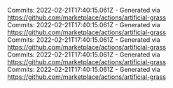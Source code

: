 Commits: 2022-02-21T17:40:15.061Z - Generated via https://github.com/marketplace/actions/artificial-grass
<br>
Commits: 2022-02-21T17:40:15.061Z - Generated via https://github.com/marketplace/actions/artificial-grass
<br>
Commits: 2022-02-21T17:40:15.061Z - Generated via https://github.com/marketplace/actions/artificial-grass
<br>
Commits: 2022-02-21T17:40:15.061Z - Generated via https://github.com/marketplace/actions/artificial-grass
<br>
Commits: 2022-02-21T17:40:15.061Z - Generated via https://github.com/marketplace/actions/artificial-grass
<br>
